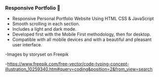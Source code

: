 ### Responsive Portfolio 🔮

- Responsive Personal Portfolio Website Using HTML CSS & JavaScript
- Smooth scrolling in each section.
- Includes a light and dark mode.
- Developed first with the Mobile First methodology, then for desktop.
- Compatible with all mobile devices and with a beautiful and pleasant user interface.

-Images by storyset on Freepik

-https://www.freepik.com/free-vector/code-typing-concept-illustration_10259340.htm#query=coding&position=2&from_view=search

<!-- <a href="https://storyset.com/online">Online illustrations by Storyset</a> -->
